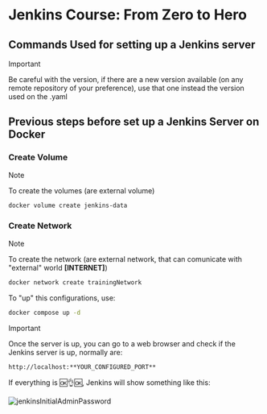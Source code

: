 # Jenkins Course: From Zero to Hero

## Commands Used for setting up a Jenkins server

> [!IMPORTANT]
> Be careful with the version, if there are a new version available (on any remote repository of your preference), use that one instead the version used on the .yaml

## Previous steps before set up a Jenkins Server on Docker

### Create Volume
> [!NOTE]
> To create the volumes (are external volume)

```bash
docker volume create jenkins-data
```
### Create Network

> [!NOTE]
> To create the network (are external network, that can comunicate with "external" world **[INTERNET]**)

```bash
docker network create trainingNetwork
```

To "up" this configurations, use:
```bash
docker compose up -d
```

> [!IMPORTANT]
> Once the server is up, you can go to a web browser and check if the Jenkins server is up, normally are:

`http://localhost:**YOUR_CONFIGURED_PORT**`

If everything is 🆗👌🆗, Jenkins will show something like this:

![jenkinsInitialAdminPassword](https://github.com/user-attachments/assets/31162bd4-fd23-4ce2-8a60-13d0d43be8d3)
